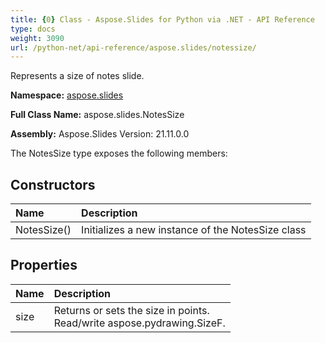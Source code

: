 ```yaml
---
title: {0} Class - Aspose.Slides for Python via .NET - API Reference
type: docs
weight: 3090
url: /python-net/api-reference/aspose.slides/notessize/
---
```


Represents a size of notes slide.

**Namespace:** [aspose.slides](/python-net/api-reference/aspose.slides/)

**Full Class Name:** aspose.slides.NotesSize

**Assembly:**  Aspose.Slides Version: 21.11.0.0

The NotesSize type exposes the following members:
## **Constructors**
|**Name**|**Description**|
| :- | :- |
|NotesSize()|Initializes a new instance of the NotesSize class|
## **Properties**
|**Name**|**Description**|
| :- | :- |
|size|Returns or sets the size in points.<br/>            Read/write aspose.pydrawing.SizeF.|
